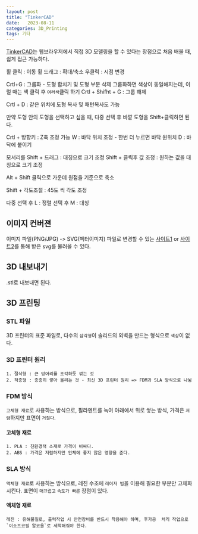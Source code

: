 ```yaml
---
layout: post
title: "TinkerCAD"
date:   2023-08-11
categories: 3D_Printing
tags: 기타
---
```


[TinkerCAD](https://www.tinkercad.com/)는 웹브라우저에서 직접 3D 모델링을 할 수 있다는 장점으로 처음 배울 때, 쉽게 접근 가능하다.


휠 클릭 : 이동
휠 드래그 : 확대/축소
우클릭 : 시점 변경

Crtl+G : 그룹화 - 도형 합치기 및 도형 부분 삭제
그룹화하면 색상이 동일해지는데, 이럴 때는 색 클릭 후 `여러색`클릭 하기
Crtl + Shifht + G : 그룹 해제

Crtl + D : 같은 위치에 도형 복사 및 패턴복사도 가능

만약 도형 안의 도형을 선택하고 싶을 때, 다중 선택 후 바깥 도형을 Shift+클릭하면 된다.


Crtl + 방향키 : Z축 조정 가능
W : 바닥 위치 조정 - 한번 더 누르면 바닥 원위치
D : 바닥에 붙이기

모서리를 
Shift + 드래그 : 대칭으로 크기 조정
Shift + 클릭후 값 조정 : 원하는 값을 대칭으로 크기 조정

Alt + Shift 클릭으로 가운데 원점을 기준으로 축소

Shift + 각도조절 : 45도 씩 각도 조정

다중 선택 후 L : 정렬
선택 후 M : 대칭

## 이미지 컨버젼
이미지 파일(PNG/JPG) -> SVG(벡터이미지) 파일로 변경할 수 있는 [사이트1](https://image.online-convert.com/convert-to-svg)  or [사이트2](https://convertio.co/kr/)를 통해 받은 svg를 불러올 수 있다.


## 3D 내보내기
.stl로 내보내면 된다.

## 3D 프린팅 
### STL 파일
3D 프린터의 표준 파일로, 다수의 `삼각형`이 솔리드의 외벽을 만드는 형식으로 `색상`이 없다.
### 3D 프린터 원리

	1. 절삭형 : 큰 덩어리를 조각하듯 깎는 것
    2. 적층형 : 층층히 쌓아 올리는 것 - 최신 3D 프린터 원리 => FDM과 SLA 방식으로 나뉨
    
### FDM 방식
`고체형 재료`로 사용하는 방식으로, 필라멘트를 녹여 아래에서 위로 쌓는 방식, 가격은 `저렴`하지만 표면이 `거칠다`.

#### 고체형 재료

	1. PLA : 친환경적 소재로 가격이 비싸다. 
    2. ABS : 가격은 저렴하지만 인체에 좋지 않은 영향을 준다.
    
### SLA 방식
`액체형 재료`로 사용하는 방식으로, 레진 수조에 `레이저 빔`을 이용해 필요한 부분만 고체화 시킨다. 표면이 `매끄럽고` `속도가 빠른` 장점이 있다.

#### 액체형 재료

	레진 : 유해물질로, 출력작업 시 안전장비를 반드시 착용해야 하며, 후가공  처리 작업으로 `이소프코필 알코올`로 세척해줘야 한다.